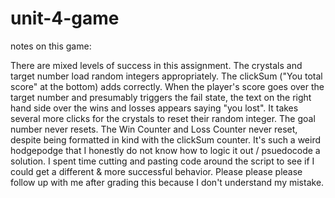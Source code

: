 # unit-4-game

notes on this game:

There are mixed levels of success in this assignment. The crystals and target number load random integers appropriately. The clickSum ("You total score" at the bottom) adds correctly. When the player's score goes over the target number and presumably triggers the fail state, the text on the right hand side over the wins and losses appears saying "you lost". It takes several more clicks for the crystals to reset their random integer. The goal number never resets. The Win Counter and Loss Counter never reset, despite being formatted in kind with the clickSum counter. It's such a weird hodgepodge that I honestly do not know how to logic it out / psuedocode a solution. I spent time cutting and pasting code around the script to see if I could get a different & more successful behavior. Please please please follow up with me after grading this because I don't understand my mistake.